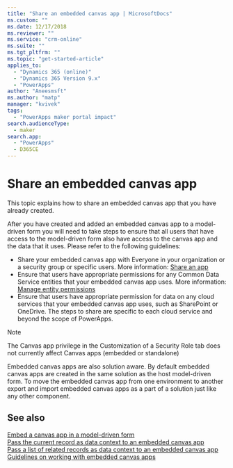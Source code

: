 ```yaml
---
title: "Share an embedded canvas app | MicrosoftDocs"
ms.custom: ""
ms.date: 12/17/2018
ms.reviewer: ""
ms.service: "crm-online"
ms.suite: ""
ms.tgt_pltfrm: ""
ms.topic: "get-started-article"
applies_to: 
  - "Dynamics 365 (online)"
  - "Dynamics 365 Version 9.x"
  - "PowerApps"
author: "Aneesmsft"
ms.author: "matp"
manager: "kvivek"
tags: 
  - "PowerApps maker portal impact"
search.audienceType: 
  - maker
search.app: 
  - "PowerApps"
  - D365CE
---
```


# Share an embedded canvas app
This topic explains how to share an embedded canvas app that you have already created.

After you have created and added an embedded canvas app to a model-driven form you will need to take steps to ensure that all users that have access to the model-driven form also have access to the canvas app and the data that it uses. Please refer to the following guidelines:
-	Share your embedded canvas app with Everyone in your organization or a security group or specific users. More information: [Share an app](../canvas-apps/share-app.md#share-an-app)
-	Ensure that users have appropriate permissions for any Common Data Service entities that your embedded canvas app uses. More information: [Manage entity permissions](../canvas-apps/share-app.md#manage-entity-permissions)
-	Ensure that users have appropriate permission for data on any cloud services that your embedded canvas app uses, such as SharePoint or OneDrive. The steps to share are specific to each cloud service and beyond the scope of PowerApps.

> [!NOTE]
> The Canvas app privilege in the Customization of a Security Role tab does not currently affect Canvas apps (embedded or standalone)

Embedded canvas apps are also solution aware. By default embedded canvas apps are created in the same solution as the host model-driven form. To move the embedded canvas app from one environment to another export and import embedded canvas apps as a part of a solution just like any other component.

## See also
[Embed a canvas app in a model-driven form](embed-canvas-app-in-form.md) <br />
[Pass the current record as data context to an embedded canvas app](pass-current-embedded-canvas-app.md) <br />
[Pass a list of related records as data context to an embedded canvas app](pass-related-embedded-canvas-app.md) <br />
[Guidelines on working with embedded canvas apps](embedded-canvas-app-guidelines.md)
